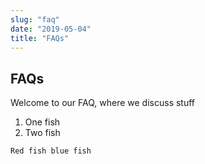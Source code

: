 ```yaml
---
slug: "faq"
date: "2019-05-04"
title: "FAQs"
---
```


## FAQs

Welcome to our FAQ, where we discuss stuff

1. One fish
2. Two fish

`
    Red fish blue fish
`